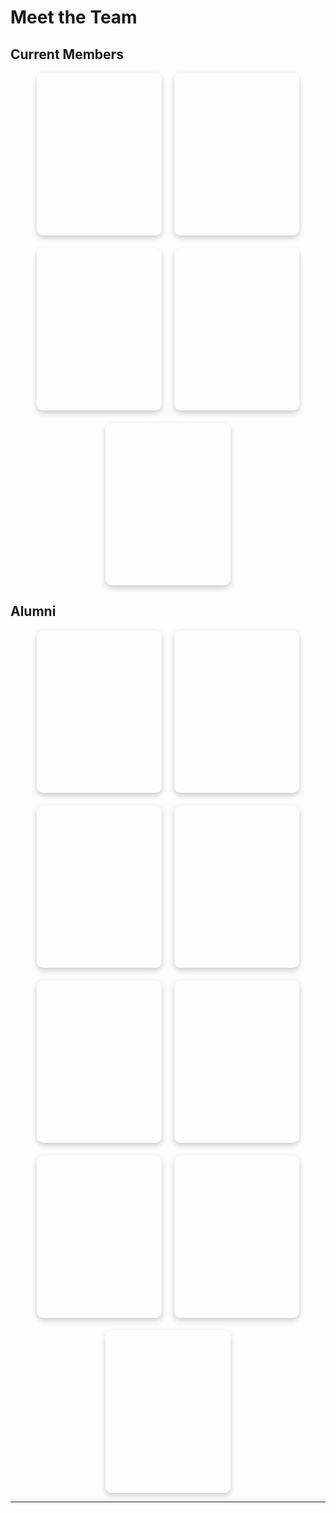 # Meet the Team

<style>
.team-grid {
  display: flex;
  flex-wrap: wrap;
  gap: 20px;
  justify-content: center;
}

.flip-card {
  background: transparent;
  width: 200px;
  height: 260px;
  perspective: 1000px;
  cursor: pointer;
}

.flip-card-inner {
  position: relative;
  width: 100%;
  height: 100%;
  transition: transform 0.6s;
  transform-style: preserve-3d;
}

.flip-card input:checked ~ .flip-card-inner {
  transform: rotateY(180deg);
}

.flip-card-front,
.flip-card-back {
  position: absolute;
  width: 100%;
  height: 100%;
  backface-visibility: hidden;
  border-radius: 10px;
  overflow: hidden;
  box-shadow: 0 4px 10px rgba(0,0,0,0.2);
}

.flip-card-front {
  background-size: cover;
  background-position: center;
}

.flip-card-back {
  background-color: #2a6f4d;
  color: white;
  transform: rotateY(180deg);
  display: flex;
  flex-direction: column;
  justify-content: center;
  align-items: center;
  padding: 1em;
  text-align: center;
}

.flip-card input {
  display: none;
}

.name {
  font-weight: bold;
  margin-bottom: 0.5em;
}
</style>

## Current Members
<div class="team-grid">

<label class="flip-card">
  <input type="checkbox" />
  <div class="flip-card-inner">
    <div class="flip-card-front" style="background-image: url('assets/images/team/cordeiro.jpg');"></div>
    <div class="flip-card-back">
      <div class="name">Tiago Cordeiro</div>
      <div>PI</div>
    </div>
  </div>
</label>

<label class="flip-card">
  <input type="checkbox" />
  <div class="flip-card-inner">
    <div class="flip-card-front" style="background-image: url('assets/images/team/maria.jpg');"></div>
    <div class="flip-card-back">
      <div class="name">Maria L. Martins</div>
      <div>PhD Student</div>
    </div>
  </div>
</label>

<label class="flip-card">
  <input type="checkbox" />
  <div class="flip-card-inner">
    <div class="flip-card-front" style="background-image: url('assets/images/team/nuno.jpg');"></div>
    <div class="flip-card-back">
      <div class="name">Nuno Fernandes</div>
      <div>MSc Student</div>
    </div>
  </div>
</label>

<label class="flip-card">
  <input type="checkbox" />
  <div class="flip-card-inner">
    <div class="flip-card-front" style="background-image: url('assets/images/team/jose.jpg');"></div>
    <div class="flip-card-back">
      <div class="name">José Quintal</div>
      <div>MSc Student</div>
    </div>
  </div>
</label>

<label class="flip-card">
  <input type="checkbox" />
  <div class="flip-card-inner">
    <div class="flip-card-front" style="background-image: url('assets/images/team/marco.jpg');"></div>
    <div class="flip-card-back">
      <div class="name">Marco Saraiva</div>
      <div>PostDoc</div>
    </div>
  </div>
</label>

</div>

## Alumni
<div class="team-grid">

<label class="flip-card">
  <input type="checkbox" />
  <div class="flip-card-inner">
    <div class="flip-card-front" style="background-image: url('assets/images/team/gomes.jpg');"></div>
    <div class="flip-card-back">
      <div class="name">Tiago Gomes</div>
      <div>Postdoc</div>
    </div>
  </div>
</label>

<label class="flip-card">
  <input type="checkbox" />
  <div class="flip-card-inner">
    <div class="flip-card-front" style="background-image: url('assets/images/team/nacho.jpg');"></div>
    <div class="flip-card-back">
      <div class="name">Ignacio Amusategui</div>
      <div>Post-Master Research fellow</div>
    </div>
  </div>
</label>

<label class="flip-card">
  <input type="checkbox" />
  <div class="flip-card-inner">
    <div class="flip-card-front" style="background-image: url('assets/images/team/andre.jpg');"></div>
    <div class="flip-card-back">
      <div class="name">André Meireis</div>
      <div>Post-Master Research fellow</div>
    </div>
  </div>
</label>

<label class="flip-card">
  <input type="checkbox" />
  <div class="flip-card-inner">
    <div class="flip-card-front" style="background-image: url('assets/images/team/laura.jpg');"></div>
    <div class="flip-card-back">
      <div class="name">Laura J. Castro</div>
      <div>Post-Master Research fellow</div>
    </div>
  </div>
</label>

<label class="flip-card">
  <input type="checkbox" />
  <div class="flip-card-inner">
    <div class="flip-card-front" style="background-image: url('assets/images/team/guillem.jpg');"></div>
    <div class="flip-card-back">
      <div class="name">Guillem Hernandez</div>
      <div>PhD Student</div>
    </div>
  </div>
</label>

<label class="flip-card">
  <input type="checkbox" />
  <div class="flip-card-inner">
    <div class="flip-card-front" style="background-image: url('assets/images/team/marta.jpg');"></div>
    <div class="flip-card-back">
      <div class="name">Marta Vieira</div>
      <div>PhD Student</div>
    </div>
  </div>
</label>

<label class="flip-card">
  <input type="checkbox" />
  <div class="flip-card-inner">
    <div class="flip-card-front" style="background-image: url('assets/images/team/joao.jpg');"></div>
    <div class="flip-card-back">
      <div class="name">João Lopes</div>
      <div>BsC Student</div>
    </div>
  </div>
</label>

<label class="flip-card">
  <input type="checkbox" />
  <div class="flip-card-inner">
    <div class="flip-card-front" style="background-image: url('assets/images/team/tiagov.jpg');"></div>
    <div class="flip-card-back">
      <div class="name">Tiago Veloso</div>
      <div>MSc/BsC Student</div>
    </div>
  </div>
</label>

<label class="flip-card">
  <input type="checkbox" />
  <div class="flip-card-inner">
    <div class="flip-card-front" style="background-image: url('assets/images/team/hugo.jpg');"></div>
    <div class="flip-card-back">
      <div class="name">Hugo Monteiro</div>
      <div>Post-Master Research fellow</div>
    </div>
  </div>
</label>

</div>

---
